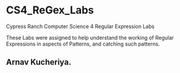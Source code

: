 # CS4_ReGex_Labs
Cypress Ranch Computer Science 4 Regular Expression Labs

These Labs were assigned to help understand the working of Regular Expressions in aspects of Patterns, and catching such patterns.

Arnav Kucheriya.
-------------------------------------------------------------------------------------------------------------------------------------------------------------------------

